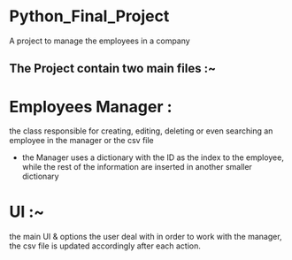 # Python_Final_Project
A project to manage the employees in a company

## The Project contain two main files :~

# Employees Manager :

the class responsible for creating, editing, deleting or even searching an employee in the manager or the csv file

- the Manager uses a dictionary with the ID as the index to the employee, while the rest of the information are  inserted in another smaller dictionary

# UI :~

the main UI & options the user deal with in order to work with the manager, the csv file is updated accordingly after each action.
